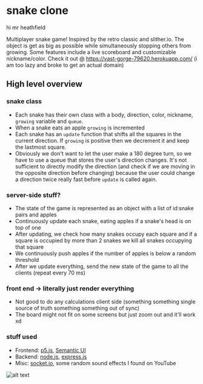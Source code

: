 # snake clone
hi mr heathfield

Multiplayer snake game! Inspired by the retro classic and slither.io. The object is get as big as possible while simultaneously stopping others from growing. Some features include a live scoreboard and customizable nickname/color. Check it out @ https://vast-gorge-79620.herokuapp.com/ (i am too lazy and broke to get an actual domain)

## High level overview
### snake class
- Each snake has their own class with a body, direction, color, nickname, `growing` variable and `queue`.
- When a snake eats an apple `growing` is incremented
- Each snake has an `update` function that shifts all the squares in the current direction. If `growing` is positive then we decrement it and keep the lastmost square.
- Obviously we don't want to let the user make a 180 degree turn, so we have to use a queue that stores the user's direction changes. It's not sufficient to directly modify the direction (and check if we are moving in the opposite direction before changing) because the user could change a direction twice really fast before `update` is called again.

### server-side stuff?

- The state of the game is represented as an object with a list of id:snake pairs and apples
- Continuously update each snake, eating apples if a snake's head is on top of one
- After updating, we check how many snakes occupy each square and if a square is occupied by more than 2 snakes we kill all snakes occupying that square
- We continuously push apples if the number of apples is below a random threshold
- After we update everything, send the new state of the game to all the clients (repeat every 70 ms)

### front end -> literally just render everything

- Not good to do any calculations client side (something something single source of truth something something out of sync)
- The board might not fit on some screens but just zoom out and it'll work xd

### stuff used
- Frontend: [p5.js](https://p5js.org), [Semantic UI](https://semantic-ui.com/)
- Backend: [node.js](https://nodejs.org/en/), [express.js](https://expressjs.com/)
- Misc: [socket.io](socket.io), some random sound effects I found on YouTube

![alt text](https://i.imgur.com/2KLubDB.png)